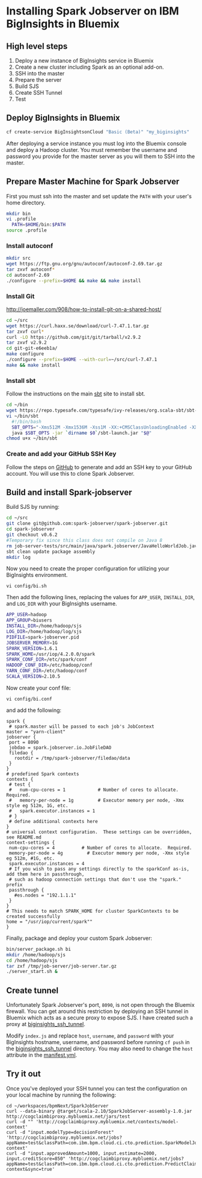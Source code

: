 # Installing Spark Jobserver on IBM BigInsights in Bluemix
## High level steps
1. Deploy a new instance of BigInsights service in Bluemix
2. Create a new cluster including Spark as an optional add-on.
3. SSH into the master
4. Prepare the server
5. Build SJS
6. Create SSH Tunnel
7. Test

## Deploy BigInsights in Bluemix
```bash
cf create-service BigInsightsonCloud "Basic (Beta)" "my_biginsights"
```
After deploying a service instance you must log into the Bluemix console and deploy a Hadoop cluster.  You must remember the username and password you provide for the master server as you will them to SSH into the master. 

## Prepare Master Machine for Spark Jobserver
First you must ssh into the master and set update the `PATH` with your user's home directory.
```bash
mkdir bin
vi .profile
  PATH=$HOME/bin:$PATH
source .profile
```
### Install autoconf
```bash
mkdir src
wget https://ftp.gnu.org/gnu/autoconf/autoconf-2.69.tar.gz
tar zxvf autoconf*
cd autoconf-2.69
./configure --prefix=$HOME && make && make install
```
### Install Git
http://joemaller.com/908/how-to-install-git-on-a-shared-host/
```bash
cd ~/src
wget https://curl.haxx.se/download/curl-7.47.1.tar.gz
tar zxvf curl*
curl -LO https://github.com/git/git/tarball/v2.9.2
tar zxvf v2.9.2
cd git-git-e6eeb1a/
make configure
./configure --prefix=$HOME --with-curl=~/src/curl-7.47.1
make && make install
```

### Install sbt
Follow the instructions on the main [sbt](http://www.scala-sbt.org/0.13/docs/Manual-Installation.html) site to install sbt.
```bash
cd ~/bin
wget https://repo.typesafe.com/typesafe/ivy-releases/org.scala-sbt/sbt-launch/0.13.12/sbt-launch.jar
vi ~/bin/sbt
  #!/bin/bash
  SBT_OPTS="-Xms512M -Xmx1536M -Xss1M -XX:+CMSClassUnloadingEnabled -XX:MaxPermSize=256M"
  java $SBT_OPTS -jar `dirname $0`/sbt-launch.jar "$@"
chmod u+x ~/bin/sbt
```

### Create and add your GitHub SSH Key
Follow the steps on [GitHub](https://help.github.com/articles/generating-a-new-ssh-key-and-adding-it-to-the-ssh-agent/) to generate and add an SSH key to your GitHub account.  You will use this to clone Spark Jobserver.

## Build and install Spark-jobserver
Build SJS by running:
```bash
cd ~/src
git clone git@github.com:spark-jobserver/spark-jobserver.git
cd spark-jobserver
git checkout v0.6.2
#Temporary fix since this class does not compile on Java 8
rm job-server-tests/src/main/java/spark.jobserver/JavaHelloWorldJob.java
sbt clean update package assembly
mkdir log
```
Now you need to create the proper configuration for utilizing your BigInsights environment.
```
vi config/bi.sh
```
Then add the following lines, replacing the values for `APP_USER`, `INSTALL_DIR`, and `LOG_DIR` with your BigInsights username.
```bash
APP_USER=hadoop
APP_GROUP=biusers
INSTALL_DIR=/home/hadoop/sjs
LOG_DIR=/home/hadoop/log/sjs
PIDFILE=spark-jobserver.pid
JOBSERVER_MEMORY=1G
SPARK_VERSION=1.6.1
SPARK_HOME=/usr/iop/4.2.0.0/spark
SPARK_CONF_DIR=/etc/spark/conf
HADOOP_CONF_DIR=/etc/hadoop/conf
YARN_CONF_DIR=/etc/hadoop/conf
SCALA_VERSION=2.10.5
```
Now create your conf file:
```
vi config/bi.conf
```
and add the following:
```
spark {
 # spark.master will be passed to each job's JobContext
master = "yarn-client"
jobserver {
 port = 8090
 jobdao = spark.jobserver.io.JobFileDAO
 filedao {
   rootdir = /tmp/spark-jobserver/filedao/data
 }
}
# predefined Spark contexts
contexts {
 # test {
 #   num-cpu-cores = 1            # Number of cores to allocate.  Required.
 #   memory-per-node = 1g         # Executor memory per node, -Xmx style eg 512m, 1G, etc.
 #   spark.executor.instances = 1
 # }
 # define additional contexts here
}
# universal context configuration.  These settings can be overridden, see README.md
context-settings {
 num-cpu-cores = 4          # Number of cores to allocate.  Required.
 memory-per-node = 4g         # Executor memory per node, -Xmx style eg 512m, #1G, etc.
 spark.executor.instances = 4
 # If you wish to pass any settings directly to the sparkConf as-is, add them here in passthrough,
 # such as hadoop connection settings that don't use the "spark." prefix
 passthrough {
   #es.nodes = "192.1.1.1"
 }
}
# This needs to match SPARK_HOME for cluster SparkContexts to be created successfully
home = "/usr/iop/current/spark""
}
```
Finally, package and deploy your custom Spark Jobserver:
```bash
bin/server_package.sh bi
mkdir /home/hadoop/sjs
cd /home/hadoop/sjs
tar zxf /tmp/job-server/job-server.tar.gz
./server_start.sh &
```
## Create tunnel
Unfortunately Spark Jobserver's port, `8090`, is not open through the Bluemix firewall.  You can get around this restriction by deploying an SSH tunnel in Bluemix which acts as a secure proxy to expose SJS.  I have created such a proxy at [biginsights_ssh_tunnel](../biginsights_ssh_tunnel).

Modify `index.js` and replace `host`, `username`, and `password` with your BigInsights hostname, username, and password before running `cf push` in the [biginsights_ssh_tunnel](../biginsights_ssh_tunnel) directory.  You may also need to change the `host` attribute in the [manifest.yml](../biginsights_ssh_tunnel/manifest.yml).

## Try it out
Once you've deployed your SSH tunnel you can test the configuration on your local machine by running the following:
```
cd ~/workspaces/bpmNext/SparkJobServer
curl --data-binary @target/scala-2.10/SparkJobServer-assembly-1.0.jar http://cogclaimbiproxy.mybluemix.net/jars/test 
curl -d "" 'http://cogclaimbiproxy.mybluemix.net/contexts/model-context'
curl -d "input.modelType=decisionForest" 'http://cogclaimbiproxy.mybluemix.net/jobs?appName=test&classPath=com.ibm.bpm.cloud.ci.cto.prediction.SparkModelJob&context=model-context'
curl -d "input.approvedAmount=1000, input.estimate=2000, input.creditScore=850" 'http://cogclaimbiproxy.mybluemix.net/jobs?appName=test&classPath=com.ibm.bpm.cloud.ci.cto.prediction.PredictClaimJob&context=model-context&sync=true' 
```

